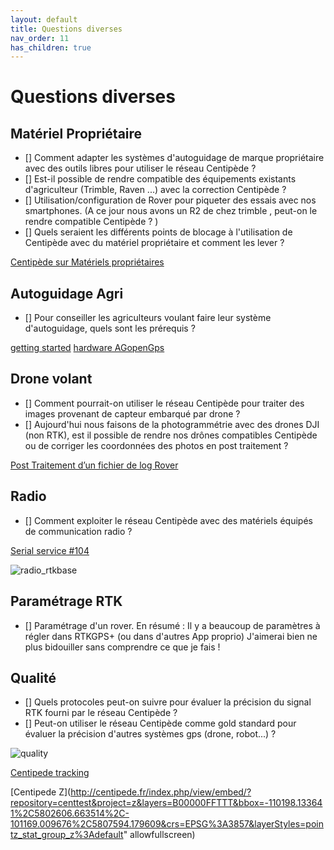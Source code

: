 ```yaml
---
layout: default
title: Questions diverses
nav_order: 11
has_children: true
---
```


# Questions diverses

## Matériel Propriétaire

- [] Comment adapter les systèmes d'autoguidage de marque propriétaire avec des outils libres pour utiliser le réseau Centipède ?
- [] Est-il possible de rendre compatible des équipements existants d'agriculteur (Trimble, Raven ...) avec la correction Centipède ?
- [] Utilisation/configuration de Rover pour piqueter des essais avec nos smartphones. (A ce jour nous avons un R2 de chez trimble , peut-on le rendre compatible Centipède ? )
- [] Quels seraient les différents points de blocage à l'utilisation de Centipède avec du matériel propriétaire et comment les lever ?

[Centipède sur Matériels propriétaires](../proprietaire)

## Autoguidage Agri

- [] Pour conseiller les agriculteurs voulant faire leur système d'autoguidage, quels sont les prérequis ? 

[getting started](https://agopengps.discourse.group/c/operations/13)
[hardware AGopenGps](https://agopengps.discourse.group/c/hardware/7)

## Drone volant

- [] Comment pourrait-on utiliser le réseau Centipède pour traiter des images provenant de capteur embarqué par drone ?
- [] Aujourd'hui nous faisons de la photogrammétrie avec des drones DJI (non RTK), est il possible de rendre nos drônes compatibles Centipède ou de corriger les coordonnées des photos en post traitement ?

[Post Traitement d’un fichier de log Rover](../ppk)


## Radio

- [] Comment exploiter le réseau Centipède avec des matériels équipés de communication radio ?

[Serial service #104](https://github.com/Stefal/rtkbase/pull/104)

![radio_rtkbase](https://user-images.githubusercontent.com/6421175/92691911-aaac5300-f343-11ea-913a-06bb4e061846.jpg)

## Paramétrage RTK

- [] Paramétrage d'un rover. En résumé : Il y a beaucoup de paramètres à régler dans RTKGPS+ (ou dans d'autres App proprio) J'aimerai bien ne plus bidouiller sans comprendre ce que je fais !

## Qualité

- [] Quels protocoles peut-on suivre pour évaluer la précision du signal RTK fourni par le réseau Centipède ?
- [] Peut-on utiliser le réseau Centipède comme gold standard pour évaluer la précision d'autres systèmes gps (drone, robot...) ?

![quality](https://jancelin.github.io/docs-centipedeRTK/assets/images/autre/qualityxzy.png)

[Centipede tracking](http://centipede.fr/index.php/view/embed/?repository=centtest&project=track&layers=B000000TTTTT&bbox=-159446.878983%2C5773299.034967%2C-87213.887264%2C5813199.163726&crs=EPSG%3A3857&layerStyles=llh_view%3Ad%C3%A9faut)

[Centipede Z](http://centipede.fr/index.php/view/embed/?repository=centtest&project=z&layers=B00000FFTTT&bbox=-110198.133641%2C5802606.663514%2C-101169.009676%2C5807594.179609&crs=EPSG%3A3857&layerStyles=pointz_stat_group_z%3Adefault" allowfullscreen)




